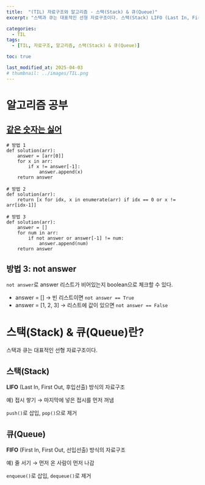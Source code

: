 ```yaml
---
title:  "(TIL) 자료구조와 알고리즘 - 스택(Stack) & 큐(Queue)"
excerpt: "스택과 큐는 대표적인 선형 자료구조이다. 스택(Stack) LIFO (Last In, First Out, 후입선출) 방식의 자료구조"

categories:
  - TIL
tags:
  - [TIL, 자료구조, 알고리즘, 스택(Stack) & 큐(Queue)]

toc: true

last_modified_at: 2025-04-03
# thumbnail: ../images/TIL.png
---
```


# 알고리즘 공부
## [같은 숫자는 싫어](https://school.programmers.co.kr/learn/courses/30/lessons/12906?language=python3)

```PY
# 방법 1
def solution(arr):
    answer = [arr[0]]
    for x in arr:
        if x != answer[-1]:
            answer.append(x)
    return answer

# 방법 2
def solution(arr):
    return [x for idx, x in enumerate(arr) if idx == 0 or x != arr[idx-1]]

# 방법 3
def solution(arr):
    answer = []
    for num in arr:
        if not answer or answer[-1] != num:
            answer.append(num)
    return answer
```

## 방법 3: not answer
`not answer`로  answer 리스트가 비어있는지 boolean으로 체크할 수 있다.
- answer = [] → 빈 리스트이면 `not answer == True`
- answer = [1, 2, 3] → 리스트에 값이 있으면 `not answer == False`

# 스택(Stack) & 큐(Queue)란?
스택과 큐는 대표적인 선형 자료구조이다.

## 스택(Stack)
**LIFO** (Last In, First Out, 후입선출) 방식의 자료구조

예) 접시 쌓기 → 마지막에 넣은 접시를 먼저 꺼냄

`push()`로 삽입, `pop()`으로 제거

## 큐(Queue)
**FIFO** (First In, First Out, 선입선출) 방식의 자료구조

예) 줄 서기 → 먼저 온 사람이 먼저 나감

`enqueue()`로 삽입, `dequeue()`로 제거

